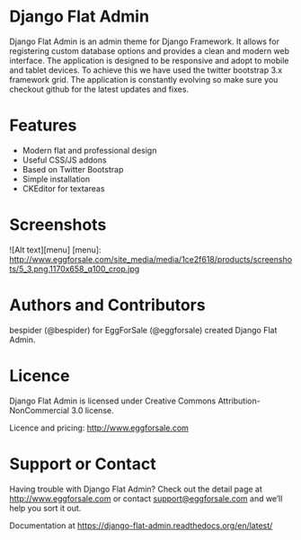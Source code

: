 Django Flat Admin
=================

Django Flat Admin is an admin theme for Django Framework. It allows for registering custom database options and provides a clean and modern web interface. The application is designed to be responsive and adopt to mobile and tablet devices. To achieve this we have used the twitter bootstrap 3.x framework grid. The application is constantly evolving so make sure you checkout github for the latest updates and fixes.

Features
=================

* Modern flat and professional design
* Useful CSS/JS addons
* Based on Twitter Bootstrap
* Simple installation
* CKEditor for textareas

Screenshots
=================

![Alt text][menu]
[menu]: http://www.eggforsale.com/site_media/media/1ce2f618/products/screenshots/5_3.png.1170x658_q100_crop.jpg

Authors and Contributors
=================

bespider (@bespider) for EggForSale (@eggforsale) created Django Flat Admin.

Licence
=================

Django Flat Admin is licensed under Creative Commons Attribution-NonCommercial 3.0 license.

Licence and pricing: http://www.eggforsale.com

Support or Contact
=================

Having trouble with Django Flat Admin? Check out the detail page at http://www.eggforsale.com or contact support@eggforsale.com and we’ll help you sort it out.

Documentation at https://django-flat-admin.readthedocs.org/en/latest/
